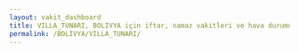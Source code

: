 ```yaml
---
layout: vakit_dashboard
title: VILLA_TUNARI, BOLIVYA için iftar, namaz vakitleri ve hava durumu - ilçe/eyalet seç
permalink: /BOLIVYA/VILLA_TUNARI/
---
```


<script type="text/javascript">
  var GLOBAL_COUNTRY = 'BOLIVYA';
  var GLOBAL_CITY = 'VILLA_TUNARI';
  var GLOBAL_STATE = '';
  var lat = 72;
  var lon = 21;
</script>
